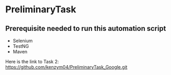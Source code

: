 # PreliminaryTask

## Prerequisite needed to run this automation script

- Selenium
- TestNG
- Maven

Here is the link to Task 2: https://github.com/kenzym04/PreliminaryTask_Google.git
